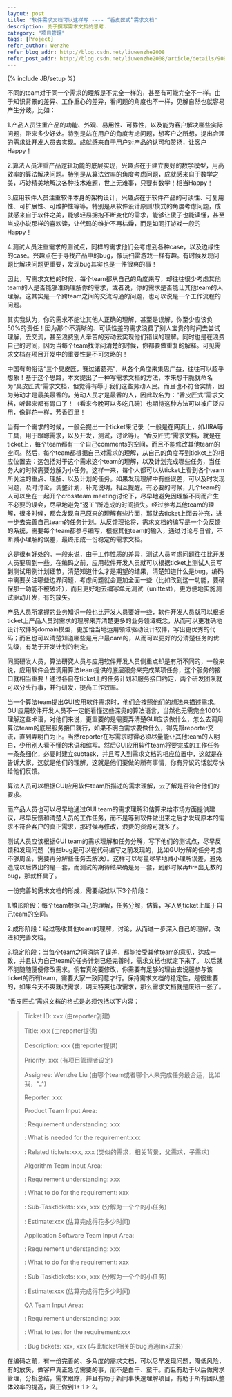 ```yaml
---
layout: post
title: "软件需求文档可以这样写 ---- “香皮匠式”需求文档"
description: 关于撰写需求文档的思考.
category: "项目管理"
tags: [Project]
refer_author: Wenzhe
refer_blog_addr: http://blog.csdn.net/liuwenzhe2008
refer_post_addr: http://blog.csdn.net/liuwenzhe2008/article/details/9099641
---
```

{% include JB/setup %}

不同的team对于同一个需求的理解是不完全一样的，甚至有可能完全不一样。由于知识背景的差异、工作重心的差异，看问题的角度也不一样，见解自然也就容易产生分歧。比如：

 1.产品人员注重产品的功能、外观、易用性、可靠性，以及能为客户解决哪些实际问题，带来多少好处。特别是站在用户的角度考虑问题，想客户之所想，提出合理的需求让开发人员去实现。成就感来自于用户对产品的认可和赞扬，让客户Happy！

 2.算法人员注重产品逻辑功能的底层实现，兴趣点在于建立良好的数学模型，用高效率的算法解决问题。特别是从算法效率的角度考虑问题，成就感来自于数学之美，巧妙精美地解决各种技术难题，世上无难事，只要有数学！相当Happy！

 3.应用软件人员注重软件本身的架构设计，兴趣点在于软件产品的可读性、可复用性、可扩展性、可维护性等等。特别是从软件设计原则/模式的角度考虑问题，成就感来自于软件之美，能够轻易拥抱不断变化的需求，能够让傻子也能读懂，甚至当成小说那样的喜欢读，让代码的维护不再枯燥，而是如同打游戏一般的Happy！

 4.测试人员注重需求的测试点，同样的需求他们会考虑到各种case，以及边缘性的case。兴趣点在于寻找产品中的bug，像玩扫雷游戏一样有趣。有时候发现问题比解决问题更重要，发现bug其实也是一件很爽的事！

      
 因此，写需求文档的时候，每个team都从自己的角度来写，却往往很少考虑其他team的人是否能够准确理解你的需求，或者说，你的需求是否能让其他team的人理解。这其实是一个跨team之间的交流沟通的问题，也可以说是一个工作流程的问题。

 其实我认为，你的需求不能让其他人正确的理解，甚至是误解，你至少应该负50%的责任！因为那个不清晰的、可读性差的需求浪费了别人宝贵的时间去尝试理解，去交流，甚至浪费别人辛苦的劳动去实现他们错误的理解。同时也是在浪费自己的时间，因为当每个team找你问清楚的时候，你都要做重复的解释。可见需求文档在项目开发中的重要性是不可忽略的！

 中国有句俗话“三个臭皮匠，赛过诸葛亮”，从各个角度来集思广益，往往可以超乎想象！基于这个思路，本文提出了一种写需求文档的方法，本来想干脆就命名为“臭皮匠式”需求文档，但觉得有辱于我们这些劳动人民。而且也不符合实情，因为劳动才是最美最香的，劳动人民才是最香的人，因此取名为：“香皮匠式”需求文档，听起来都有胃口了！（看来今晚可以多吃几碗）也期待这种方法可以被广泛应用，像鲜花一样，芳香百里！

 当有一个需求的时候，一般会提出一个ticket来记录（一般是在网页上，如JIRA等工具，用于跟踪需求，以及开发，测试，讨论等）。“香皮匠式”需求文档，就是在ticket上，每个team都有一个自己comments的空间，而且不能修改其他team的空间。然后，每个team都根据自己对需求的理解，从自己的角度写到ticket上的相应位置去：这包括对于这个需求这个team的理解，以及计划完成哪些任务，当任务大的时候需要分解为小任务。这样一来，每个人都可以从ticket上看到各个team所关注的重点、理解、以及计划的任务。如果发现理解中有些误差，可以及时发现问题，及时讨论，调整计划，补充说明，相互提醒。有必要的时候，几个team的人可以坐在一起开个crossteam meeting讨论下，尽早地避免因理解不同而产生不必要的误会，尽早地避免“返工”所造成的时间损失。经过参考其他team的理解，很多时候，都会发现自己原来的理解有些片面，那就去ticket上面去补充，进一步去完善自己team的任务计划。从反馈理论将，需求文档的编写是一个负反馈的系统，需要每个team都参与编写，根据其他team的输入，通过讨论与自省，不断减小理解的误差，最终形成一份稳定的需求文档。

 这是很有好处的。一般来说，由于工作性质的差异，测试人员考虑问题往往比开发人员要周到一些。在编码之前，应用软件开发人员就可以根据ticket上测试人员写到测试用例计划细节，清楚知道什么才是期望的结果，清楚知道什么是bug，编码中需要关注哪些边界问题，考虑问题就会更加全面一些（比如改到这一功能，要确保那一功能不被破坏），而且更好地去编写单元测试（unittest），更方便地实施测试驱动开发，有的放矢。

 产品人员所掌握的业务知识一般也比开发人员要好一些，软件开发人员就可以根据ticket上产品人员对需求的理解来弄清楚更多的业务领域概念，从而可以更准确地设计软件的domain模型，更加恰当地运用领域驱动设计软件，写出更优秀的代码；而且也可以清楚知道哪些是用户最care的，从而可以更好的分清楚任务的优先级，有助于开发计划的制定。

 同属研发人员，算法研究人员与应用软件开发人员侧重点却是有所不同的，一般来说，应用软件会去调用算法team提供的底层服务来完成某项任务，这个服务的接口就相当重要！通过各自在ticket上的任务计划和服务接口约定，两个研发团队就可以分头行事，并行研发，提高工作效率。

 当一个算法team提出GUI应用软件需求时，他们会按照他们的想法来描述需求。GUI应用软件开发人员不一定能看懂这些深奥的算法语言，当然也无需完全100%理解这些术语，对他们来说，更重要的是需要弄清楚GUI应该做什么，怎么去调用算法team的底层服务接口就行，如果不明白需求要做什么，得先跟reporter交流，直到弄明白为止。当然reporter在写需求时得必须尽量能让其他team的人明白，少用别人看不懂的术语和缩写。然后GUI应用软件team将要完成的工作任务一条条细化，必要时建立subtask，并且写入到需求文档的相应位置中，这就是在告诉大家，这就是他们的理解，这就是他们要做的所有事情，你有异议的话就尽快给他们反馈。

 算法人员可以根据GUI应用软件team所描述的需求理解，去了解是否符合他们的要求。

 而产品人员也可以尽早地通过GUI team的需求理解和估算来给市场方面提供建议，尽早反馈和清楚人员的工作任务，而不是等到软件做出来之后才发现原本的需求不符合客户的真正需求，那时候再修改，浪费的资源可就多了。

 测试人员应该根据GUI team的需求理解和任务分解，写下他们的测试点，尽早反馈和发现问题（有些bug是可以在代码编写之前发现的，比如GUI分解的任务考虑不够周全，需要再分解些任务去解决）。这样可以尽量尽早地减小理解误差，避免造成以后做出的是一套，而测试的期待结果确是另一套，到那时候再fire出无数的bug，那就杯具了。

 一份完善的需求文档的形成，需要经过以下3个阶段：

 1.雏形阶段：每个team根据自己的理解，任务分解，估算，写入到ticket上属于自己team的空间。

 2.成形阶段：经过吸收其他team的理解，讨论，从而进一步深入自己的理解，改进和完善文档。

 3.稳定阶段：当每个team之间消除了误差，都能接受其他team的意见，达成一致，并且认为自己team的任务计划已经完善时，需求文档也就定下来了。
 以后就不能随随便便修改需求。倘若真的要修改，你需要有足够的理由去说服参与该ticket的所有team，需要大家一致同意才行。保持需求文档的稳定性，是很重要的，如果今天不爽就改需求，明天特爽也改需求，那么需求文档就是废纸一张了。
	
 “香皮匠式”需求文档的格式是必须包括以下内容：

> Ticket ID: xxx                         (由reporter创建)
> 
> Title: xxx                             (由reporter提供)
> 
> Description: xxx                       (由reporter提供)
> 
> Priority: xxx                          (有项目管理者设定)
> 
> Assignee: Wenzhe Liu                   (由哪个team或者哪个人来完成任务最合适，比如我，^_^)
> 
> Reporter: xxx
> 
> Product Team Input Area:
> 
>:     Requirement understanding: xxx
>    
>:     What is needed for the requirement:xxx
>     
>:     Related tickets:xxx, xxx  (类似的需求，相关背景，父需求，子需求)
>
> Algorithm Team Input Area:
> 
>:     Requirement understanding: xxx
>     
>:     What to do for the requirement: xxx
>     
>:     Sub-Tasktickets: xxx, xxx (分解为一个个的小任务)
>     
>:     Estimate:xxx (估算完成得花多少时间)
> 
> Application Software Team Input Area:
> 
>:    Requirement understanding: xxx
>    
>:    What to do for the requirement: xxx
>    
>:    Sub-Tasktickets: xxx, xxx (分解为一个个的小任务)
>    
>:    Estimate:xxx (估算完成得花多少时间)
> 
> QA Team Input Area:
> 
>:    Requirement understanding: xxx
>    
>:    What to test for the requirement:xxx
>    
>:    Bug tickets: xxx, xxx (与此ticket相关的bug通通link过来)
> 

   在编码之前，有一份完善的、多角度的需求文档，可以尽早发现问题，降低风险，有的放矢，做客户真正急切需要的事，而不是白干、蛮干。而且有助于以后做需求管理，分析总结，需求跟踪，并且有助于新同事快速理解项目，有助于所有团队整体效率的提高，真正做到1+ 1 > 2。
